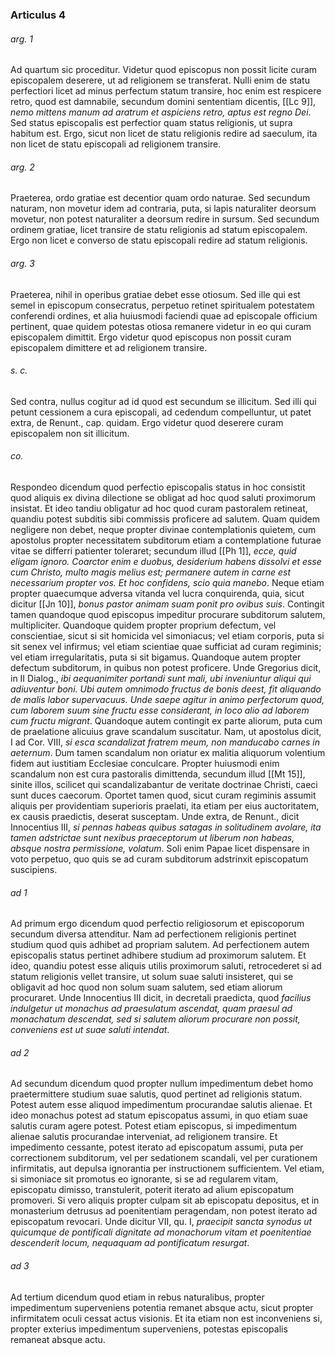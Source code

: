 ### Articulus 4

###### arg. 1
Ad quartum sic proceditur. Videtur quod episcopus non possit licite curam episcopalem deserere, ut ad religionem se transferat. Nulli enim de statu perfectiori licet ad minus perfectum statum transire, hoc enim est respicere retro, quod est damnabile, secundum domini sententiam dicentis, [[Lc 9]], *nemo mittens manum ad aratrum et aspiciens retro, aptus est regno Dei*. Sed status episcopalis est perfectior quam status religionis, ut supra habitum est. Ergo, sicut non licet de statu religionis redire ad saeculum, ita non licet de statu episcopali ad religionem transire.

###### arg. 2
Praeterea, ordo gratiae est decentior quam ordo naturae. Sed secundum naturam, non movetur idem ad contraria, puta, si lapis naturaliter deorsum movetur, non potest naturaliter a deorsum redire in sursum. Sed secundum ordinem gratiae, licet transire de statu religionis ad statum episcopalem. Ergo non licet e converso de statu episcopali redire ad statum religionis.

###### arg. 3
Praeterea, nihil in operibus gratiae debet esse otiosum. Sed ille qui est semel in episcopum consecratus, perpetuo retinet spiritualem potestatem conferendi ordines, et alia huiusmodi faciendi quae ad episcopale officium pertinent, quae quidem potestas otiosa remanere videtur in eo qui curam episcopalem dimittit. Ergo videtur quod episcopus non possit curam episcopalem dimittere et ad religionem transire.

###### s. c.
Sed contra, nullus cogitur ad id quod est secundum se illicitum. Sed illi qui petunt cessionem a cura episcopali, ad cedendum compelluntur, ut patet extra, de Renunt., cap. quidam. Ergo videtur quod deserere curam episcopalem non sit illicitum.

###### co.
Respondeo dicendum quod perfectio episcopalis status in hoc consistit quod aliquis ex divina dilectione se obligat ad hoc quod saluti proximorum insistat. Et ideo tandiu obligatur ad hoc quod curam pastoralem retineat, quandiu potest subditis sibi commissis proficere ad salutem. Quam quidem negligere non debet, neque propter divinae contemplationis quietem, cum apostolus propter necessitatem subditorum etiam a contemplatione futurae vitae se differri patienter toleraret; secundum illud [[Ph 1]], *ecce, quid eligam ignoro. Coarctor enim e duobus, desiderium habens dissolvi et esse cum Christo, multo magis melius est; permanere autem in carne est necessarium propter vos. Et hoc confidens, scio quia manebo*. Neque etiam propter quaecumque adversa vitanda vel lucra conquirenda, quia, sicut dicitur [[Jn 10]], *bonus pastor animam suam ponit pro ovibus suis*. Contingit tamen quandoque quod episcopus impeditur procurare subditorum salutem, multipliciter. Quandoque quidem propter proprium defectum, vel conscientiae, sicut si sit homicida vel simoniacus; vel etiam corporis, puta si sit senex vel infirmus; vel etiam scientiae quae sufficiat ad curam regiminis; vel etiam irregularitatis, puta si sit bigamus. Quandoque autem propter defectum subditorum, in quibus non potest proficere. Unde Gregorius dicit, in II Dialog., *ibi aequanimiter portandi sunt mali, ubi inveniuntur aliqui qui adiuventur boni. Ubi autem omnimodo fructus de bonis deest, fit aliquando de malis labor supervacuus. Unde saepe agitur in animo perfectorum quod, cum laborem suum sine fructu esse considerant, in loco alio ad laborem cum fructu migrant*. Quandoque autem contingit ex parte aliorum, puta cum de praelatione alicuius grave scandalum suscitatur. Nam, ut apostolus dicit, I ad Cor. VIII, *si esca scandalizat fratrem meum, non manducabo carnes in aeternum*. Dum tamen scandalum non oriatur ex malitia aliquorum volentium fidem aut iustitiam Ecclesiae conculcare. Propter huiusmodi enim scandalum non est cura pastoralis dimittenda, secundum illud [[Mt 15]], sinite illos, scilicet qui scandalizabantur de veritate doctrinae Christi, caeci sunt duces caecorum. Oportet tamen quod, sicut curam regiminis assumit aliquis per providentiam superioris praelati, ita etiam per eius auctoritatem, ex causis praedictis, deserat susceptam. Unde extra, de Renunt., dicit Innocentius III, *si pennas habeas quibus satagas in solitudinem avolare, ita tamen adstrictae sunt nexibus praeceptorum ut liberum non habeas, absque nostra permissione, volatum*. Soli enim Papae licet dispensare in voto perpetuo, quo quis se ad curam subditorum adstrinxit episcopatum suscipiens.

###### ad 1
Ad primum ergo dicendum quod perfectio religiosorum et episcoporum secundum diversa attenditur. Nam ad perfectionem religionis pertinet studium quod quis adhibet ad propriam salutem. Ad perfectionem autem episcopalis status pertinet adhibere studium ad proximorum salutem. Et ideo, quandiu potest esse aliquis utilis proximorum saluti, retrocederet si ad statum religionis vellet transire, ut solum suae saluti insisteret, qui se obligavit ad hoc quod non solum suam salutem, sed etiam aliorum procuraret. Unde Innocentius III dicit, in decretali praedicta, quod *facilius indulgetur ut monachus ad praesulatum ascendat, quam praesul ad monachatum descendat, sed si salutem aliorum procurare non possit, conveniens est ut suae saluti intendat*.

###### ad 2
Ad secundum dicendum quod propter nullum impedimentum debet homo praetermittere studium suae salutis, quod pertinet ad religionis statum. Potest autem esse aliquod impedimentum procurandae salutis alienae. Et ideo monachus potest ad statum episcopatus assumi, in quo etiam suae salutis curam agere potest. Potest etiam episcopus, si impedimentum alienae salutis procurandae interveniat, ad religionem transire. Et impedimento cessante, potest iterato ad episcopatum assumi, puta per correctionem subditorum, vel per sedationem scandali, vel per curationem infirmitatis, aut depulsa ignorantia per instructionem sufficientem. Vel etiam, si simoniace sit promotus eo ignorante, si se ad regularem vitam, episcopatu dimisso, transtulerit, poterit iterato ad alium episcopatum promoveri. Si vero aliquis propter culpam sit ab episcopatu depositus, et in monasterium detrusus ad poenitentiam peragendam, non potest iterato ad episcopatum revocari. Unde dicitur VII, qu. I, *praecipit sancta synodus ut quicumque de pontificali dignitate ad monachorum vitam et poenitentiae descenderit locum, nequaquam ad pontificatum resurgat*.

###### ad 3
Ad tertium dicendum quod etiam in rebus naturalibus, propter impedimentum superveniens potentia remanet absque actu, sicut propter infirmitatem oculi cessat actus visionis. Et ita etiam non est inconveniens si, propter exterius impedimentum superveniens, potestas episcopalis remaneat absque actu.

